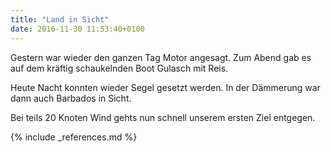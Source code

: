 ```yaml
---
title: "Land in Sicht"
date: 2016-11-30 11:53:40+0100
---
```

Gestern war wieder den ganzen Tag Motor angesagt. Zum Abend gab es auf dem kräftig schaukelnden Boot Gulasch mit Reis.

Heute Nacht konnten wieder Segel gesetzt werden. In der Dämmerung war dann auch Barbados in Sicht. 

Bei teils 20 Knoten Wind gehts nun schnell unserem ersten Ziel entgegen.

{% include _references.md %}